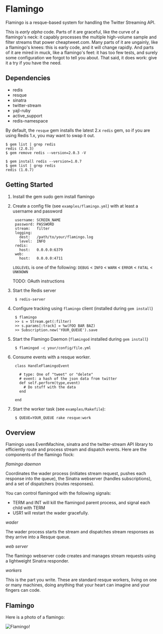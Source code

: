 Flamingo
========
Flamingo is a resque-based system for handling the Twitter Streaming API.

This is *early alpha* code. Parts of it are graceful, like the curve of a
flamingo's neck: it capably processes the multiple high-volume sample and filter
streams that power cheaptweet.com. Many parts of it are ungainly, like a
flamingo's knees: this is early code, and it will change rapidly. And parts of
it are mired in muck, like a flamingo's feet: it has too few tests, and surely
some configuration we forgot to tell you about. That said, it does work: give it
a try if you have the need.

Dependencies
------------
* redis
* resque
* sinatra
* twitter-stream
* yajl-ruby
* active_support
* redis-namespace

By default, the `resque` gem installs the latest 2.x `redis` gem, so if
you are using Redis 1.x, you may want to swap it out.

    $ gem list | grep redis
    redis (2.0.3)
    $ gem remove redis --version=2.0.3 -V

    $ gem install redis --version=1.0.7
    $ gem list | grep redis
    redis (1.0.7)

Getting Started
---------------
1. Install the gem
        sudo gem install flamingo

2. Create a config file (see `examples/flamingo.yml`) with at least a username and password

        username: SCREEN_NAME
        password: PASSWORD
        stream:   filter
        logging:
          dest:   /path/to/your/flamingo.log
          level:  INFO
        redis:
          host:   0.0.0.0:6379
        web:
          host:   0.0.0.0:4711

    `LOGLEVEL` is one of the following:
    `DEBUG` < `INFO` < `WARN` < `ERROR` < `FATAL` < `UNKNOWN`

    TODO: OAuth instructions

3. Start the Redis server

        $ redis-server

4. Configure tracking using `flamingo` client (installed during `gem install`)

        $ flamingo
        >> s = Stream.get(:filter)
        >> s.params[:track] = %w(FOO BAR BAZ)
        >> Subscription.new('YOUR_QUEUE').save

5. Start the Flamingo Daemon (`flamingod` installed during `gem install`)

        $ flamingod -c your/config/file.yml
        
6. Consume events with a resque worker.

        class HandleFlamingoEvent
          
          # type: One of "tweet" or "delete"
          # event: a hash of the json data from twitter
          def self.perform(type,event)
            # Do stuff with the data
          end
          
        end

6. Start the worker task (see `examples/Rakefile`):
        
        $ QUEUE=YOUR_QUEUE rake resque:work


Overview
--------

Flamingo uses EventMachine, sinatra and the twitter-stream API library to
efficiently route and process stream and dispatch events. Here are the
components of the flamingo flock:

*flamingo daemon*

Coordinates the wader process (initiates stream request, pushes each response
into the queue), the Sinatra webserver (handles subscriptions), and a set of
dispatchers (routes responses).

You can control flamingod with the following signals:

* TERM and INT will kill the flamingod parent process, and signal each child with TERM
* USR1 will restart the wader gracefully.

*wader*

The wader process starts the stream and dispatches stream responses as they arrive into a Resque queue.

*web server*

The flamingo webserver code creates and manages stream requests using a
lightweight Sinatra responder.

*workers*

This is the part you write. These are standard resque workers, living on one or
many machines, doing anything that your heart can imagine and your fingers can
code.


Flamingo
--------

Here is a photo of a flamingo:

![Flamingo!](http://farm4.static.flickr.com/3438/3302580937_0ec540b73e_z_d.jpg "Flamingo Photo by William Warby, CC-BY License: http://www.flickr.com/photos/wwarby/3302580937 :: photo taken 21 Feb 2009 in Dagnall, England.")
